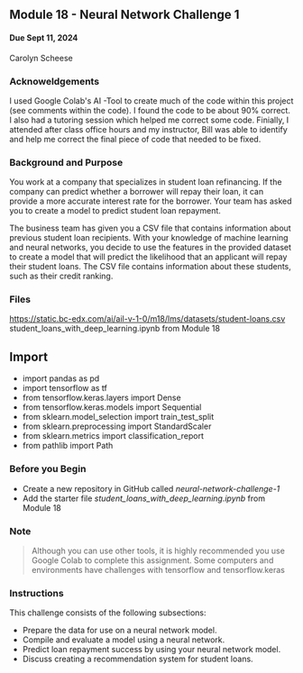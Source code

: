 ## Module 18 - Neural Network Challenge 1
#### Due Sept 11, 2024
Carolyn Scheese

### Acknoweldgements
I used Google Colab's AI -Tool to create much of the code within this project (see comments within the code). I found the code to be about 90% correct. I also had a tutoring session which helped me correct some code. Finially, I attended after class office hours and my instructor, Bill 
was able to identify and help me correct the final piece of code that needed to be fixed. 

### Background and Purpose 
You work at a company that specializes in student loan refinancing. If the company can predict whether a borrower will repay their loan, it can provide a more accurate interest rate for the borrower. Your team has asked you to create a model to predict student loan repayment.

The business team has given you a CSV file that contains information about previous student loan recipients. With your knowledge of machine learning and neural networks, you decide to use the features in the provided dataset to create a model that will predict the likelihood that an applicant will repay their student loans. The CSV file contains information about these students, such as their credit ranking.

### Files 
https://static.bc-edx.com/ai/ail-v-1-0/m18/lms/datasets/student-loans.csv \
student_loans_with_deep_learning.ipynb from Module 18

## Import
- import pandas as pd
- import tensorflow as tf
- from tensorflow.keras.layers import Dense
- from tensorflow.keras.models import Sequential
- from sklearn.model_selection import train_test_split
- from sklearn.preprocessing import StandardScaler
- from sklearn.metrics import classification_report
- from pathlib import Path

### Before you Begin 
- Create a new repository in GitHub called _neural-network-challenge-1_
- Add the starter file _student_loans_with_deep_learning.ipynb_ from Module 18

### Note
>Although you can use other tools, it is highly recommended you use Google Colab to complete this assignment. Some computers and environments have challenges with tensorflow and tensorflow.keras

### Instructions 
This challenge consists of the following subsections:
- Prepare the data for use on a neural network model.
- Compile and evaluate a model using a neural network.
- Predict loan repayment success by using your neural network model.
- Discuss creating a recommendation system for student loans.